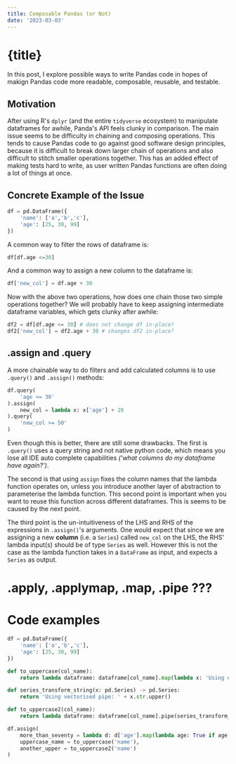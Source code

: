 ```yaml
---
title: Composable Pandas (or Not)
date: '2023-03-03'
---
```


# {title}

In this post, I explore possible ways to write Pandas code in hopes of makign Pandas code more readable, composable, reusable, and testable.

## Motivation

After using R's `dplyr` (and the entire `tidyverse` ecosystem) to manipulate dataframes for awhile, Panda's API feels clunky in comparison.
The main issue seems to be difficulty in chaining and composing operations.
This tends to cause Pandas code to go against good software design principles, because it is difficult to break down larger chain of operations and also difficult to stitch smaller operations together.
This has an added effect of making tests hard to write, as user written Pandas functions are often doing a lot of things at once.

## Concrete Example of the Issue

```py
df = pd.DataFrame({
	'name': ['a','b','c'],
	'age': [25, 30, 99]
})
```

A common way to filter the rows of dataframe is:

```py
df[df.age <=30]
```

And a common way to assign a new column to the dataframe is:

```py
df['new_col'] = df.age + 30
```

Now with the above two operations, how does one chain those two simple operations together?
We will probably have to keep assigning intermediate dataframe variables, which gets clunky after awhile:

```py
df2 = df[df.age <= 30] # does not change df in-place?
df2['new_col'] = df2.age + 30 # changes df2 in-place?
```

## .assign and .query

A more chainable way to do filters and add calculated columns is to use `.query()` and `.assign()` methods:

```py
df.query(
	'age <= 30'
).assign(
	new_col = lambda x: x['age'] + 20
).query(
	'new_col >= 50'
)
```

Even though this is better, there are still some drawbacks.
The first is `.query()` uses a query string and not native python code,
which means you lose all IDE auto complete capabilities _('what columns do my dataframe have again?')_.

The second is that using `assign` fixes the column names that the lambda function operates on,
unless you introduce another layer of abstraction to parameterise the lambda function.
This second point is important when you want to reuse this function across different dataframes.
This is seems to be caused by the next point.

The third point is the un-intuitiveness of the LHS and RHS of the expressions in `.assign()`'s arguments.
One would expect that since we are assigning a new **column** (i.e. a `Series`) called `new_col` on the LHS, the RHS' lambda input(s) should be of type `Series` as well. However this is not the case as the lambda function takes in a `DataFrame` as input, and expects a `Series` as output.

# .apply, .applymap, .map, .pipe ???

# Code examples

```python
df = pd.DataFrame({
	'name': ['a','b','c'],
	'age': [25, 30, 99]
})

def to_uppercase(col_name):
	return lambda dataframe: dataframe[col_name].map(lambda x: 'Using element wise map: ' + x.upper())

def series_transform_string(x: pd.Series) -> pd.Series:
    return 'Using vectorised pipe: ' + x.str.upper()

def to_uppercase2(col_name):
	return lambda dataframe: dataframe[col_name].pipe(series_transform_string)

df.assign(
	more_than_seventy = lambda d: d['age'].map(lambda age: True if age > 70 else False),
	uppercase_name = to_uppercase('name'),
    another_upper = to_uppercase2('name')
)
```
